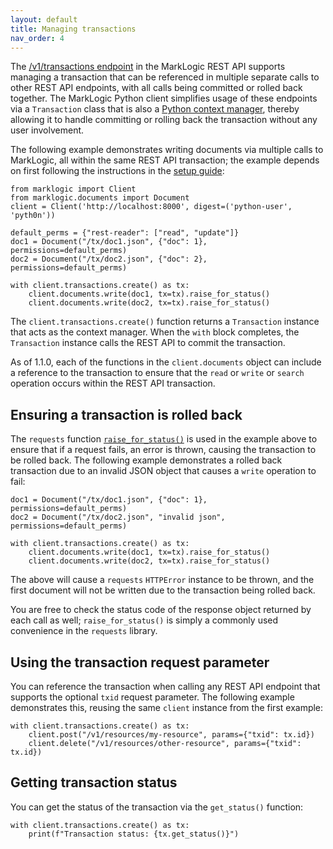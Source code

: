 ```yaml
---
layout: default
title: Managing transactions
nav_order: 4
---
```


The [/v1/transactions endpoint](https://docs.marklogic.com/REST/client/transaction-management)
in the MarkLogic REST API supports managing a transaction that can be referenced in 
multiple separate calls to other REST API endpoints, with all calls being committed or 
rolled back together. The MarkLogic Python client simplifies usage of these endpoints
via a `Transaction` class that is also a 
[Python context manager](https://docs.python.org/3/reference/datamodel.html#context-managers), 
thereby allowing it to handle committing or rolling back the transaction without any user 
involvement.

The following example demonstrates writing documents via multiple calls to MarkLogic, 
all within the same REST API transaction; the example depends on first following the 
instructions in the [setup guide](example-setup.md):

```
from marklogic import Client
from marklogic.documents import Document
client = Client('http://localhost:8000', digest=('python-user', 'pyth0n'))

default_perms = {"rest-reader": ["read", "update"]}
doc1 = Document("/tx/doc1.json", {"doc": 1}, permissions=default_perms)
doc2 = Document("/tx/doc2.json", {"doc": 2}, permissions=default_perms)

with client.transactions.create() as tx:
    client.documents.write(doc1, tx=tx).raise_for_status()
    client.documents.write(doc2, tx=tx).raise_for_status()
```

The `client.transactions.create()` function returns a `Transaction` instance that acts
as the context manager. When the `with` block completes, the `Transaction` instance 
calls the REST API to commit the transaction. 

As of 1.1.0, each of the functions in the `client.documents` object can include a 
reference to the transaction to ensure that the `read` or `write` or `search` operation 
occurs within the REST API transaction.

## Ensuring a transaction is rolled back 

The `requests` function [`raise_for_status()`](https://requests.readthedocs.io/en/latest/user/quickstart/#errors-and-exceptions)
is used in the example above to ensure that if a request fails, an error is thrown, 
causing the transaction to be rolled back. The following example demonstrates a rolled
back transaction due to an invalid JSON object that causes a `write` operation to fail:

```
doc1 = Document("/tx/doc1.json", {"doc": 1}, permissions=default_perms)
doc2 = Document("/tx/doc2.json", "invalid json", permissions=default_perms)

with client.transactions.create() as tx:
    client.documents.write(doc1, tx=tx).raise_for_status()
    client.documents.write(doc2, tx=tx).raise_for_status()
```

The above will cause a `requests` `HTTPError` instance to be thrown, and the first
document will not be written due to the transaction being rolled back.

You are free to check the status code of the response object returned
by each call as well; `raise_for_status()` is simply a commonly used convenience in the 
`requests` library. 

## Using the transaction request parameter

You can reference the transaction when calling any REST API endpoint that supports the 
optional `txid` request parameter. The following example demonstrates this, reusing the
same `client` instance from the first example:

```
with client.transactions.create() as tx:
    client.post("/v1/resources/my-resource", params={"txid": tx.id})
    client.delete("/v1/resources/other-resource", params={"txid": tx.id})
```

## Getting transaction status

You can get the status of the transaction via the `get_status()` function:

```
with client.transactions.create() as tx:
    print(f"Transaction status: {tx.get_status()}")
```